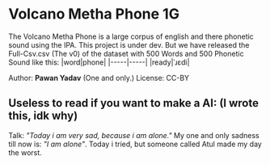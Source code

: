 # Volcano Metha Phone 1G
The Volcano Metha Phone is a large corpus of english and there phonetic sound using the IPA.
This project is under dev. 
But we have released the Full-Csv.csv (The v0) of the dataset with 500 Words and 500 Phonetic Sound like this:
|word|phone|
|-----|-----|
|ready|ˈɹɛdi|

Author: **Pawan Yadav** (One and only.)
License: CC-BY

## Useless to read if you want to make a AI: (I wrote this, idk why)
Talk:
_"Today i am very sad, because i am alone."_
My one and only sadness till now is:
_"I am alone"_.
Today i tried, but someone called Atul made my day the worst.
